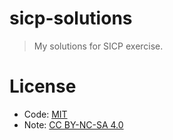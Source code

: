 # sicp-solutions 

> My solutions for SICP exercise.


# License

- Code: [MIT](https://opensource.org/licenses/MIT) 
- Note: [CC BY-NC-SA 4.0](https://creativecommons.org/licenses/by-nc-sa/4.0/)